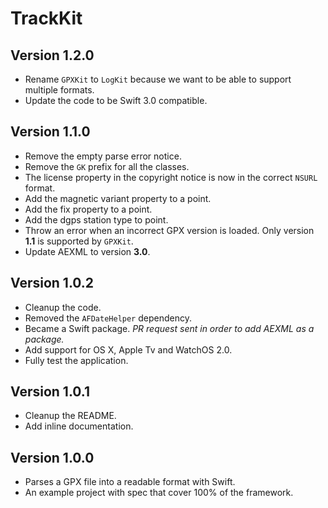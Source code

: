 # TrackKit

## Version 1.2.0

- Rename `GPXKit` to `LogKit` because we want to be able to support multiple formats.
- Update the code to be Swift 3.0 compatible.

## Version 1.1.0

- Remove the empty parse error notice.
- Remove the `GK` prefix for all the classes.
- The license property in the copyright notice is now in the correct `NSURL` format.
- Add the magnetic variant property to a point.
- Add the fix property to a point.
- Add the dgps station type to point.
- Throw an error when an incorrect GPX version is loaded. Only version **1.1** is supported by `GPXKit`.
- Update AEXML to version **3.0**.

## Version 1.0.2

* Cleanup the code.
* Removed the `AFDateHelper` dependency.
* Became a Swift package. _PR request sent in order to add AEXML as a package._
* Add support for OS X, Apple Tv and WatchOS 2.0.
* Fully test the application.

## Version 1.0.1

* Cleanup the README.
* Add inline documentation.

## Version 1.0.0

* Parses a GPX file into a readable format with Swift.
* An example project with spec that cover 100% of the framework.
